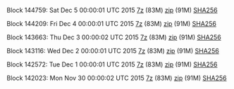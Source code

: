 Block 144759: Sat Dec  5 00:00:01 UTC 2015 [7z](https://transfer.sh/15n2Di/bootstrap.dat.20151205.7z) (83M) [zip](https://transfer.sh/XbLG9/bootstrap.dat.20151205.zip) (91M) [SHA256](https://transfer.sh/XxyHK/sha256.txt)

Block 144209: Fri Dec  4 00:00:01 UTC 2015 [7z](https://transfer.sh/RX2HA/bootstrap.dat.20151204.7z) (83M) [zip](https://transfer.sh/13SvGG/bootstrap.dat.20151204.zip) (91M) [SHA256](https://transfer.sh/DIpxX/sha256.txt)

Block 143663: Thu Dec  3 00:00:02 UTC 2015 [7z](https://transfer.sh/Ks5mg/bootstrap.dat.20151203.7z) (83M) [zip](https://transfer.sh/115fze/bootstrap.dat.20151203.zip) (91M) [SHA256](https://transfer.sh/1eoFaP/sha256.txt)

Block 143116: Wed Dec  2 00:00:01 UTC 2015 [7z](https://transfer.sh/168yry/bootstrap.dat.20151202.7z) (83M) [zip](https://transfer.sh/dHS9B/bootstrap.dat.20151202.zip) (91M) [SHA256](https://transfer.sh/1a7cVz/sha256.txt)

Block 142572: Tue Dec  1 00:00:01 UTC 2015 [7z](https://transfer.sh/5LuHl/bootstrap.dat.20151201.7z) (83M) [zip](https://transfer.sh/I0mz7/bootstrap.dat.20151201.zip) (91M) [SHA256](https://transfer.sh/zEd3Y/sha256.txt)

Block 142023: Mon Nov 30 00:00:02 UTC 2015 [7z](https://transfer.sh/3o9jI/bootstrap.dat.20151130.7z) (83M) [zip](https://transfer.sh/GBUyk/bootstrap.dat.20151130.zip) (91M) [SHA256](https://transfer.sh/zazUM/sha256.txt)

